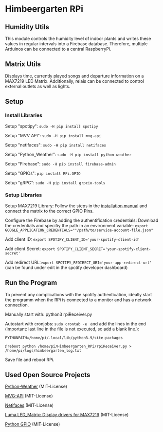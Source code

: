 # Himbeergarten RPi

## Humidity Utils
This module controls the humidity level of indoor plants and writes these values in regular intervals into a Firebase database.
Therefore, multiple Arduinos can be connected to a central RaspberryPi.

## Matrix Utils
Displays time, currently played songs and departure information on a MAX7219 LED Matrix.
Additionally, relais can be connected to control external outlets as well as lights. 

## Setup
### Install Libraries
Setup "spotipy": ``sudo -H pip install spotipy``

Setup "MVV API": ``sudo -H pip install mvg-api``

Setup "netifaces": ``sudo -H pip install netifaces``

Setup "Python_Weather": ``sudo -H pip install python-weather``

Setup "Firebase": ``sudo -H pip install firebase-admin``

Setup "GPIOs": ``pip install RPi.GPIO``

Setup "gRPC": ``sudo -H pip install grpcio-tools``

### Setup Libraries

Setup MAX7219 Library: Follow the steps in the [installation manual](https://luma-led-matrix.readthedocs.io/en/latest/install.html) and connect the matrix to the correct GPIO Pins.

Configure the Firebase by adding the authentification credentials: Download the credentials and specifiy the path in an environment variable: ``export GOOGLE_APPLICATION_CREDENTIALS=""/path/to/service-account-file.json"``

Add client ID: ``export SPOTIPY_CLIENT_ID='your-spotify-client-id'``

Add client Secret: ``export SPOTIPY_CLIENT_SECRET='your-spotify-client-secret'``

Add redirect URL:``export SPOTIPY_REDIRECT_URI='your-app-redirect-url'`` (can be found under edit in the spotify developer dashboard)


## Run the Program
To prevent any complications with the spotify authentication, ideally start the programm when the RPi is connected to a monitor and has a network connection.

Manually start with: python3 rpiReceiver.py

Autostart with cronjobs:
`sudo crontab -e `
and add the lines in the end (important: last line in the file is not executed, so add a blank line.):

``PYTHONPATH=/home/pi/.local/lib/python3.9/site-packages``

``@reboot python /home/pi/Himbeergarten_RPi/rpiReceiver.py > /home/pi/logs/himbeergarten_log.txt``

Save file and reboot RPi.


## Used Open Source Projects

[Python-Weather](https://github.com/vierofernando/python-weather) (MIT-License)

[MVG-API](https://github.com/leftshift/python_mvg_api) (MIT-License)

[Netifaces](https://github.com/al45tair/netifaces) (MIT-License)

[Luma.LED_Matrix: Display drivers for MAX7219](https://luma-led-matrix.readthedocs.io/en/latest/intro.html) (MIT-License)

[Python GPIO](https://sourceforge.net/projects/raspberry-gpio-python/) (MIT-License)
